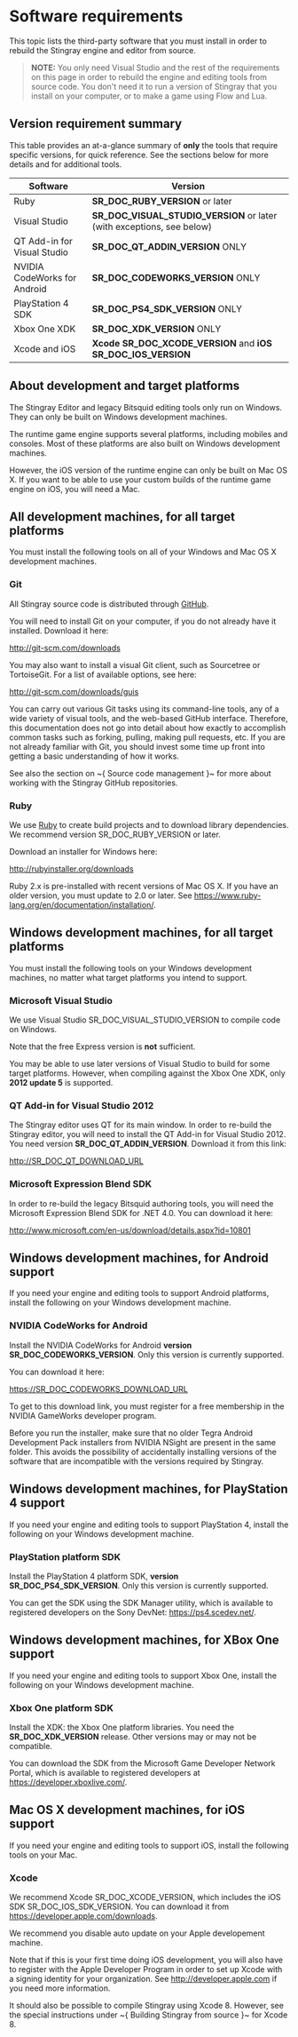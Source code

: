 # Software requirements

This topic lists the third-party software that you must install in order to rebuild the Stingray engine and editor from source.

>	**NOTE:** You only need Visual Studio and the rest of the requirements on this page in order to rebuild the engine and editing tools from source code. You don't need it to run a version of Stingray that you install on your computer, or to make a game using Flow and Lua.

## Version requirement summary

This table provides an at-a-glance summary of **only** the tools that require specific versions, for quick reference. See the sections below for more details and for additional tools.

Software						|	Version
----------------------------	|	----------------------------------------
Ruby							|	**SR_DOC_RUBY_VERSION** or later
Visual Studio 		 			|	**SR_DOC_VISUAL_STUDIO_VERSION** or later (with exceptions, see below)
QT Add-in for Visual Studio		|	**SR_DOC_QT_ADDIN_VERSION** ONLY
NVIDIA CodeWorks for Android	|	**SR_DOC_CODEWORKS_VERSION** ONLY
PlayStation 4 SDK				|	**SR_DOC_PS4_SDK_VERSION** ONLY
Xbox One XDK					|	**SR_DOC_XDK_VERSION** ONLY
Xcode and iOS					|	**Xcode SR_DOC_XCODE_VERSION** and **iOS SR_DOC_IOS_VERSION**

## About development and target platforms

The Stingray Editor and legacy Bitsquid editing tools only run on Windows. They can only be built on Windows development machines.

The runtime game engine supports several platforms, including mobiles and consoles. Most of these platforms are also built on Windows development machines.

However, the iOS version of the runtime engine can only be built on Mac OS X. If you want to be able to use your custom builds of the runtime game engine on iOS, you will need a Mac.

## All development machines, for all target platforms

You must install the following tools on all of your Windows and Mac OS X development machines.

### Git

All Stingray source code is distributed through [GitHub](http://www.github.com).

You will need to install Git on your computer, if you do not already have it installed. Download it here:

<http://git-scm.com/downloads>

You may also want to install a visual Git client, such as Sourcetree or TortoiseGit. For a list of available options, see here:

<http://git-scm.com/downloads/guis>

You can carry out various Git tasks using its command-line tools, any of a wide variety of visual tools, and the web-based GitHub interface. Therefore, this documentation does not go into detail about how exactly to accomplish common tasks such as forking, pulling, making pull requests, etc. If you are not already familiar with Git, you should invest some time up front into getting a basic understanding of how it works.

See also the section on ~{ Source code management }~ for more about working with the Stingray GitHub repositories.

### Ruby

We use [Ruby](https://www.ruby-lang.org/en) to create build projects and to download library dependencies. We recommend version SR_DOC_RUBY_VERSION or later.

Download an installer for Windows here:

<http://rubyinstaller.org/downloads>

Ruby 2.x is pre-installed with recent versions of Mac OS X. If you have an older version, you must update to 2.0 or later. See <https://www.ruby-lang.org/en/documentation/installation/>.

## Windows development machines, for all target platforms

You must install the following tools on your Windows development machines, no matter what target platforms you intend to support.

### Microsoft Visual Studio

We use Visual Studio SR_DOC_VISUAL_STUDIO_VERSION to compile code on Windows.

Note that the free Express version is **not** sufficient.

You may be able to use later versions of Visual Studio to build for some target platforms. However, when compiling against the Xbox One XDK, only **2012 update 5** is supported.

### QT Add-in for Visual Studio 2012

The Stingray editor uses QT for its main window. In order to re-build the Stingray editor, you will need to install the QT Add-in for Visual Studio 2012. You need version **SR_DOC_QT_ADDIN_VERSION**. Download it from this link:

<http://SR_DOC_QT_DOWNLOAD_URL>

### Microsoft Expression Blend SDK

In order to re-build the legacy Bitsquid authoring tools, you will need the Microsoft Expression Blend SDK for .NET 4.0. You can download it here:

<http://www.microsoft.com/en-us/download/details.aspx?id=10801>

## Windows development machines, for Android support

If you need your engine and editing tools to support Android platforms, install the following on your Windows development machine.

### NVIDIA CodeWorks for Android

Install the NVIDIA CodeWorks for Android **version SR_DOC_CODEWORKS_VERSION**. Only this version is currently supported.

You can download it here:

<https://SR_DOC_CODEWORKS_DOWNLOAD_URL>

To get to this download link, you must register for a free membership in the NVIDIA GameWorks developer program.

Before you run the installer, make sure that no older Tegra Android Development Pack installers from NVIDIA NSight are present in the same folder. This avoids the possibility of accidentally installing versions of the software that are incompatible with the versions required by Stingray.

## Windows development machines, for PlayStation 4 support

If you need your engine and editing tools to support PlayStation 4, install the following on your Windows development machine.

### PlayStation platform SDK

Install the PlayStation 4 platform SDK, **version SR_DOC_PS4_SDK_VERSION**. Only this version is currently supported.

You can get the SDK using the SDK Manager utility, which is available to registered developers on the Sony DevNet: <https://ps4.scedev.net/>.

## Windows development machines, for XBox One support

If you need your engine and editing tools to support Xbox One, install the following on your Windows development machine.

### Xbox One platform SDK

Install the XDK: the Xbox One platform libraries. You need the **SR_DOC_XDK_VERSION** release. Other versions may or may not be compatible.

You can download the SDK from the Microsoft Game Developer Network Portal, which is available to registered developers at <https://developer.xboxlive.com/>.

## Mac OS X development machines, for iOS support

If you need your engine and editing tools to support iOS, install the following tools on your Mac.

### Xcode

We recommend Xcode SR_DOC_XCODE_VERSION, which includes the iOS SDK SR_DOC_IOS_SDK_VERSION. You can download it from <https://developer.apple.com/downloads>.

We recommend you disable auto update on your Apple developement machine.

Note that if this is your first time doing iOS development, you will also have to register with the Apple Developer Program in order to set up Xcode with a signing identity for your organization. See <http://developer.apple.com> if you need more information.

It should also be possible to compile Stingray using Xcode 8. However, see the special instructions under ~{ Building Stingray from source }~ for Xcode 8.
